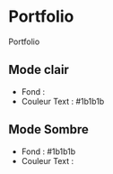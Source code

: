 # Portfolio
Portfolio


## Mode clair
- Fond :            
- Couleur Text :    #1b1b1b

## Mode Sombre
- Fond :            #1b1b1b
- Couleur Text :    